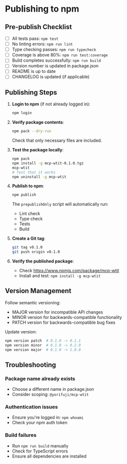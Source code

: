 # Publishing to npm

## Pre-publish Checklist

- [ ] All tests pass: `npm test`
- [ ] No linting errors: `npm run lint`
- [ ] Type checking passes: `npm run typecheck`
- [ ] Coverage is above 80%: `npm run test:coverage`
- [ ] Build completes successfully: `npm run build`
- [ ] Version number is updated in package.json
- [ ] README is up to date
- [ ] CHANGELOG is updated (if applicable)

## Publishing Steps

1. **Login to npm** (if not already logged in):
   ```bash
   npm login
   ```

2. **Verify package contents**:
   ```bash
   npm pack --dry-run
   ```
   Check that only necessary files are included.

3. **Test the package locally**:
   ```bash
   npm pack
   npm install -g mcp-wtit-0.1.0.tgz
   mcp-wtit
   # Test that it works
   npm uninstall -g mcp-wtit
   ```

4. **Publish to npm**:
   ```bash
   npm publish
   ```

   The `prepublishOnly` script will automatically run:
   - Lint check
   - Type check
   - Tests
   - Build

5. **Create a Git tag**:
   ```bash
   git tag v0.1.0
   git push origin v0.1.0
   ```

6. **Verify the published package**:
   - Check https://www.npmjs.com/package/mcp-wtit
   - Install and test: `npm install -g mcp-wtit`

## Version Management

Follow semantic versioning:
- MAJOR version for incompatible API changes
- MINOR version for backwards-compatible functionality
- PATCH version for backwards-compatible bug fixes

Update version:
```bash
npm version patch  # 0.1.0 -> 0.1.1
npm version minor  # 0.1.0 -> 0.2.0
npm version major  # 0.1.0 -> 1.0.0
```

## Troubleshooting

### Package name already exists
- Choose a different name in package.json
- Consider scoping: `@yorifuji/mcp-wtit`

### Authentication issues
- Ensure you're logged in: `npm whoami`
- Check your npm auth token

### Build failures
- Run `npm run build` manually
- Check for TypeScript errors
- Ensure all dependencies are installed